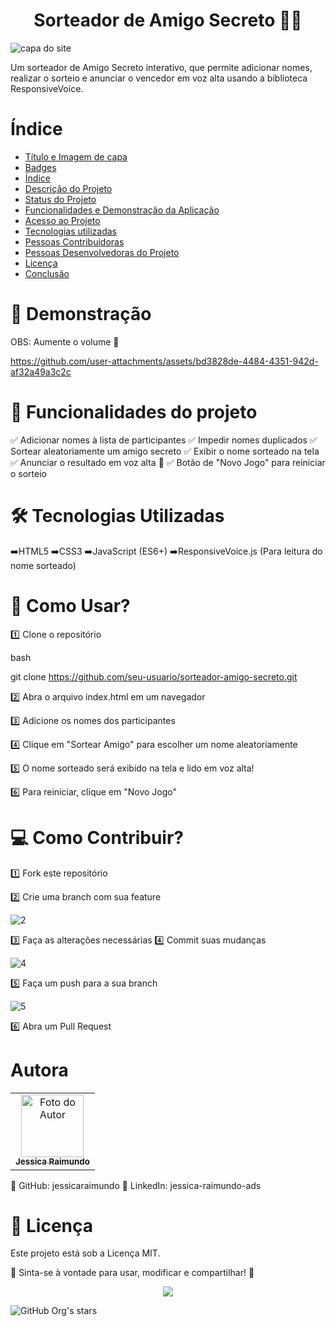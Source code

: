 
<h1 align="center"> Sorteador de Amigo Secreto 🎁🎉 </h1> 

![capa do site](https://github.com/user-attachments/assets/94723764-11d6-4ece-be74-dfe265a6b97d)

Um sorteador de Amigo Secreto interativo, que permite adicionar nomes, realizar o sorteio e anunciar o vencedor em voz alta usando a biblioteca ResponsiveVoice.

# Índice 

* [Título e Imagem de capa](#Título-e-Imagem-de-capa)
* [Badges](#badges)
* [Índice](#índice)
* [Descrição do Projeto](#descrição-do-projeto)
* [Status do Projeto](#status-do-Projeto)
* [Funcionalidades e Demonstração da Aplicação](#funcionalidades-e-demonstração-da-aplicação)
* [Acesso ao Projeto](#acesso-ao-projeto)
* [Tecnologias utilizadas](#tecnologias-utilizadas)
* [Pessoas Contribuidoras](#pessoas-contribuidoras)
* [Pessoas Desenvolvedoras do Projeto](#pessoas-desenvolvedoras)
* [Licença](#licença)
* [Conclusão](#conclusão)


# 📸 Demonstração

OBS: Aumente o volume 📢 

https://github.com/user-attachments/assets/bd3828de-4484-4351-942d-af32a49a3c2c



# :hammer: Funcionalidades do projeto

✅ Adicionar nomes à lista de participantes
✅ Impedir nomes duplicados
✅ Sortear aleatoriamente um amigo secreto
✅ Exibir o nome sorteado na tela
✅ Anunciar o resultado em voz alta 📢
✅ Botão de "Novo Jogo" para reiniciar o sorteio

# 🛠️ Tecnologias Utilizadas
➡️HTML5 
➡️CSS3
➡️JavaScript (ES6+)
➡️ResponsiveVoice.js (Para leitura do nome sorteado)


# 🎲 Como Usar?

1️⃣ Clone o repositório

bash

git clone https://github.com/seu-usuario/sorteador-amigo-secreto.git

2️⃣ Abra o arquivo index.html em um navegador

3️⃣ Adicione os nomes dos participantes

4️⃣ Clique em "Sortear Amigo" para escolher um nome aleatoriamente

5️⃣ O nome sorteado será exibido na tela e lido em voz alta!

6️⃣ Para reiniciar, clique em "Novo Jogo"


# 💻 Como Contribuir?
1️⃣ Fork este repositório

2️⃣ Crie uma branch com sua feature

![2](https://github.com/user-attachments/assets/03086343-23b2-47f0-a421-9bf2a8fa6cd4)

3️⃣ Faça as alterações necessárias
4️⃣ Commit suas mudanças

![4](https://github.com/user-attachments/assets/6d8e6a00-1019-40ec-bdf3-d30e48bd41a4)

5️⃣ Faça um push para a sua branch

![5](https://github.com/user-attachments/assets/05b87880-9731-4976-b42c-5a157f1b4f5b)

6️⃣ Abra um Pull Request

# Autora
<table> <tr> <td align="center"> <a href="https://github.com/jessicaraimundo"> <img src="https://github.com/jessicaraimundo.png" width="100px;" alt="Foto do Autor"/><br> <sub><b>Jessica Raimundo</b></sub> </a> </td> </tr> </table>
📌 GitHub: jessicaraimundo
📌 LinkedIn: jessica-raimundo-ads

# 📄 Licença
Este projeto está sob a Licença MIT.

📢 Sinta-se à vontade para usar, modificar e compartilhar! 🚀

<p align="center">
<img loading="lazy" src="http://img.shields.io/static/v1?label=STATUS&message=EM%20DESENVOLVIMENTO&color=GREEN&style=for-the-badge"/>
</p>


![GitHub Org's stars](https://img.shields.io/github/stars/jessicaraimundo?style=social)



